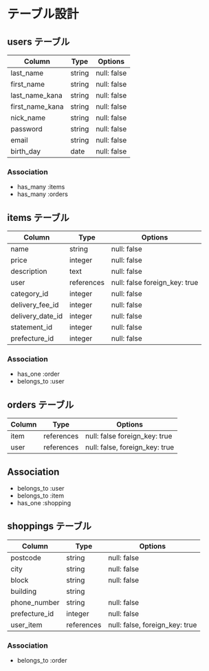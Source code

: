 # テーブル設計
## users テーブル

| Column          | Type    | Options     |
| --------------- | ------- | ----------- |
| last_name       | string  | null: false |
| first_name      | string  | null: false |
| last_name_kana  | string  | null: false |
| first_name_kana | string  | null: false |
| nick_name       | string  | null: false |
| password        | string  | null: false |
| email           | string  | null: false |
| birth_day       | date    | null: false |

### Association

- has_many  :items
- has_many  :orders

## items テーブル

| Column           | Type        | Options                        |
| ---------------- | ----------- | ------------------------------ |
| name             | string      | null: false                    |
| price            | integer     | null: false                    |
| description      | text        | null: false                    |
| user             | references  | null: false  foreign_key: true |
| category_id      | integer     | null: false                    |
| delivery_fee_id  | integer     | null: false                    |
| delivery_date_id | integer     | null: false                    |
| statement_id     | integer     | null: false                    |
| prefecture_id    | integer     | null: false                    |





### Association

- has_one :order
- belongs_to :user 


## orders テーブル

| Column   | Type        | Options                        |
| -------- | ----------- | ------------------------------ |
| item     | references  | null: false  foreign_key: true |
| user     | references  | null: false, foreign_key: true |

## Association
- belongs_to :user
- belongs_to :item
- has_one    :shopping

## shoppings テーブル

| Column        | Type       | Options                        |
| ------------- | ---------- | ------------------------------ |
| postcode      | string     | null: false                    |
| city          | string     | null: false                    |
| block         | string     | null: false                    |
| building      | string     |                                |
| phone_number  | string     | null: false                    |
| prefecture_id | integer    | null: false                    |
| user_item     | references | null: false, foreign_key: true |

### Association

- belongs_to :order

